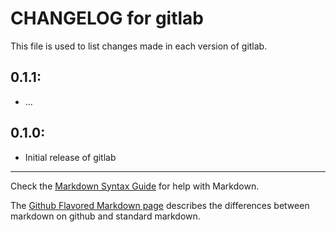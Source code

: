 # CHANGELOG for gitlab

This file is used to list changes made in each version of gitlab.

## 0.1.1:

* ...

## 0.1.0:

* Initial release of gitlab

- - -
Check the [Markdown Syntax Guide](http://daringfireball.net/projects/markdown/syntax) for help with Markdown.

The [Github Flavored Markdown page](http://github.github.com/github-flavored-markdown/) describes the differences between markdown on github and standard markdown.
